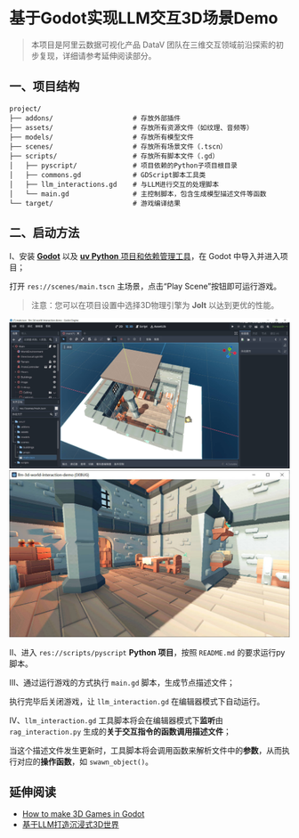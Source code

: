 # 基于Godot实现LLM交互3D场景Demo

>本项目是阿里云数据可视化产品 DataV 团队在三维交互领域前沿探索的初步复现，详细请参考延伸阅读部分。

## 一、项目结构
~~~
project/
├── addons/                    # 存放外部插件
├── assets/                    # 存放所有资源文件（如纹理、音频等）
├── models/                    # 存放所有模型文件
├── scenes/                    # 存放所有场景文件（.tscn）
├── scripts/                   # 存放所有脚本文件（.gd）
│   ├── pyscript/              # 项目依赖的Python子项目根目录
│   ├── commons.gd             # GDScript脚本工具类
│   ├── llm_interactions.gd    # 与LLM进行交互的处理脚本
│   └── main.gd                # 主控制脚本，包含生成模型描述文件等函数
└── target/                    # 游戏编译结果
~~~

## 二、启动方法

Ⅰ、安装 [**Godot**](https://godotengine.org/) 以及 [**uv Python** 项目和依赖管理工具](https://hellowac.github.io/uv-zh-cn/)，在 Godot 中导入并进入项目；

打开 `res://scenes/main.tscn` 主场景，点击“Play Scene”按钮即可运行游戏。

>注意：您可以在项目设置中选择3D物理引擎为 **Jolt** 以达到更优的性能。

![SCENE01](assets/images/SCENE01.jpg)
![SCENE02](assets/images/SCENE02.jpg)

Ⅱ、进入 `res://scripts/pyscript` **Python 项目**，按照 `README.md` 的要求运行py脚本。

Ⅲ、通过运行游戏的方式执行 `main.gd` 脚本，生成节点描述文件；

执行完毕后关闭游戏，让 `llm_interaction.gd` 在编辑器模式下自动运行。

Ⅳ、`llm_interaction.gd` 工具脚本将会在编辑器模式下**监听**由 `rag_interaction.py` 生成的**关于交互指令的函数调用描述文件**；

当这个描述文件发生更新时，工具脚本将会调用函数来解析文件中的**参数**，从而执行对应的**操作函数**，如 `swawn_object()`。

## 延伸阅读
- [How to make 3D Games in Godot](https://www.youtube.com/watch?v=ke5KpqcoiIU)
- [基于LLM打造沉浸式3D世界](https://mp.weixin.qq.com/s/ozQHvZ5eRNLZwqhcu3QPvQ)
